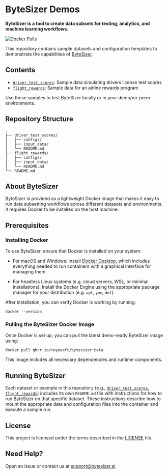 # ByteSizer Demos

**ByteSizer is a tool to create data subsets for testing, analytics, and machine learning workflows.**

[![Docker Pulls](https://img.shields.io/badge/docker-ready-blue)](https://github.com/orgs/ruyasoft/packages/container/package/bytesizer)

This repository contains sample datasets and configuration templates to demonstrate the capabilities of [ByteSizer](https://bytesizer.ai).

## Contents

- [`driver_test_scores`](driver_test_scores/README.md): Sample data simulating drivers license test scores
- [`flight_rewards`](flight_rewards/README.md): Sample data for an airline rewards program

Use these samples to test ByteSizer locally or in your demo/on-prem environments.

## Repository Structure

```
.
├── driver_test_scores/
│   ├── configs/
│   ├── input_data/
│   └── README.md
├── flight_rewards/
│   ├── configs/
│   ├── input_data/
│   └── README.md
└── README.md
```

## About ByteSizer
ByteSizer is provided as a lightweight Docker image that makes it easy to run data subsetting workflows across different datasets and environments. It requires Docker to be installed on the host machine.

## Prerequisites

### Installing Docker
To use ByteSizer, ensure that Docker is installed on your system:

* For macOS and Windows: Install [Docker Desktop](https://www.docker.com/products/docker-desktop), which includes everything needed to run containers with a graphical interface for managing them.

* For headless Linux systems (e.g. cloud servers, WSL, or minimal installations): Install the Docker Engine using the appropriate package manager for your distribution (e.g. `apt`, `yum`, `dnf`).

After installation, you can verify Docker is working by running:
```shell
docker --version
```

### Pulling the ByteSizer Docker Image
Once Docker is set up, you can pull the latest demo-ready ByteSizer image using:

```shell
docker pull ghcr.io/ruyasoft/bytesizer:beta
```
This image includes all necessary dependencies and runtime components.

## Running ByteSizer
Each dataset or example in this repository (e.g., [`driver_test_scores`](driver_test_scores/README.md), [`flight_rewards`](flight_rewards/README.md)) includes its own `README.md` file with instructions for how to run ByteSizer on that specific dataset. These instructions describe how to mount the appropriate data and configuration files into the container and execute a sample run.

## License

This project is licensed under the terms described in the [LICENSE](LICENSE.txt) file.

## Need Help?

Open an issue or contact us at support@bytesizer.ai.
